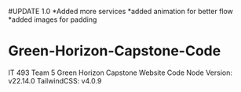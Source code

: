 #UPDATE 1.0
*Added more services 
*added animation for better flow 
*added images for padding 


# Green-Horizon-Capstone-Code

IT 493 Team 5 Green Horizon Capstone Website Code 
Node Version: v22.14.0
TailwindCSS: v4.0.9
